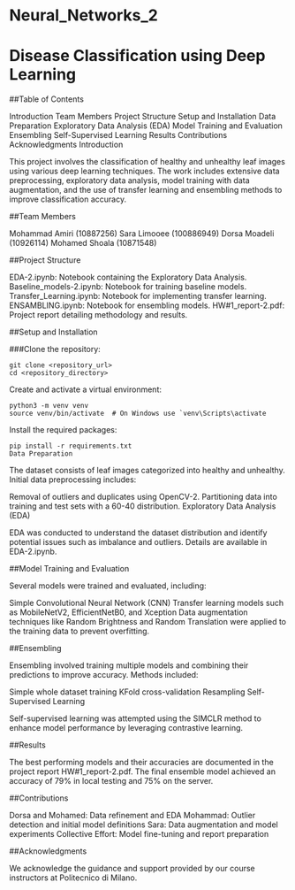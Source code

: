 # Neural_Networks_2
# Disease Classification using Deep Learning

##Table of Contents

Introduction
Team Members
Project Structure
Setup and Installation
Data Preparation
Exploratory Data Analysis (EDA)
Model Training and Evaluation
Ensembling
Self-Supervised Learning
Results
Contributions
Acknowledgments
Introduction

This project involves the classification of healthy and unhealthy leaf images using various deep learning techniques. The work includes extensive data preprocessing, exploratory data analysis, model training with data augmentation, and the use of transfer learning and ensembling methods to improve classification accuracy.

##Team Members

Mohammad Amiri (10887256)
Sara Limooee (100886949)
Dorsa Moadeli (10926114)
Mohamed Shoala (10871548)

##Project Structure

EDA-2.ipynb: Notebook containing the Exploratory Data Analysis.
Baseline_models-2.ipynb: Notebook for training baseline models.
Transfer_Learning.ipynb: Notebook for implementing transfer learning.
ENSAMBLING.ipynb: Notebook for ensembling models.
HW#1_report-2.pdf: Project report detailing methodology and results.

##Setup and Installation

###Clone the repository:
```
git clone <repository_url>
cd <repository_directory>
```
Create and activate a virtual environment:
```
python3 -m venv venv
source venv/bin/activate  # On Windows use `venv\Scripts\activate
````
Install the required packages:
```
pip install -r requirements.txt
Data Preparation
```
The dataset consists of leaf images categorized into healthy and unhealthy. Initial data preprocessing includes:

Removal of outliers and duplicates using OpenCV-2.
Partitioning data into training and test sets with a 60-40 distribution.
Exploratory Data Analysis (EDA)

EDA was conducted to understand the dataset distribution and identify potential issues such as imbalance and outliers. Details are available in EDA-2.ipynb.

##Model Training and Evaluation

Several models were trained and evaluated, including:

Simple Convolutional Neural Network (CNN)
Transfer learning models such as MobileNetV2, EfficientNetB0, and Xception
Data augmentation techniques like Random Brightness and Random Translation were applied to the training data to prevent overfitting.

##Ensembling

Ensembling involved training multiple models and combining their predictions to improve accuracy. Methods included:

Simple whole dataset training
KFold cross-validation
Resampling
Self-Supervised Learning

Self-supervised learning was attempted using the SIMCLR method to enhance model performance by leveraging contrastive learning.

##Results

The best performing models and their accuracies are documented in the project report HW#1_report-2.pdf. The final ensemble model achieved an accuracy of 79% in local testing and 75% on the server.

##Contributions

Dorsa and Mohamed: Data refinement and EDA
Mohammad: Outlier detection and initial model definitions
Sara: Data augmentation and model experiments
Collective Effort: Model fine-tuning and report preparation

##Acknowledgments

We acknowledge the guidance and support provided by our course instructors at Politecnico di Milano.

